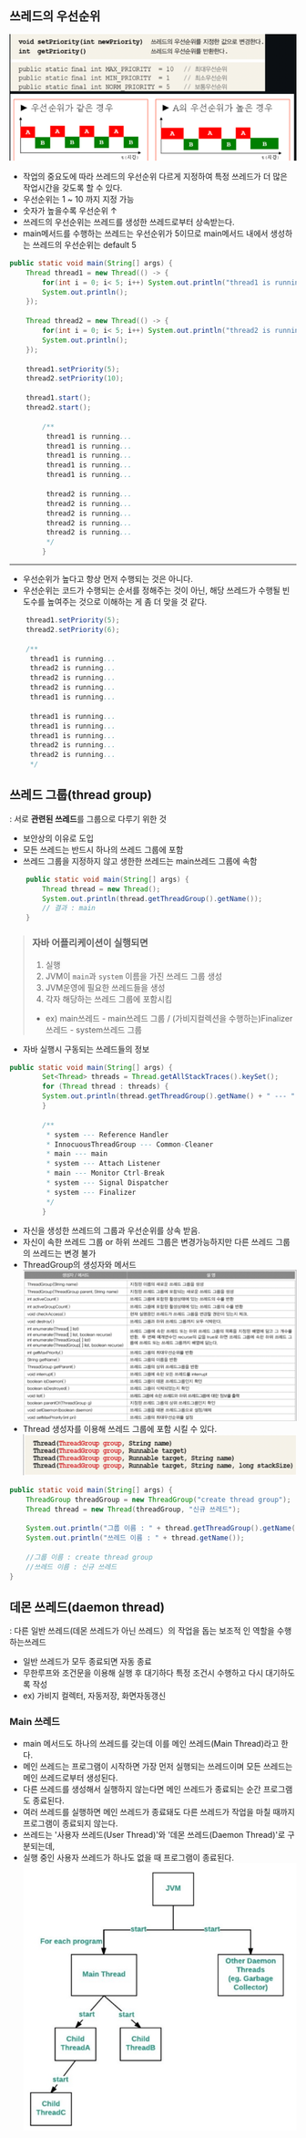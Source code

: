 ## 쓰레드의 우선순위
 
![img.png](img.png)
- 작업의 중요도에 따라 쓰레드의 우선순위 다르게 지정하여 특정 쓰레드가 더 많은 작업시간을 갖도록 할 수 있다.
-  우선순위는 1 ~ 10 까지 지정 가능
-  숫자가 높을수록 우선순위 ↑
- 쓰레드의 우선순위는 쓰레드를 생성한 쓰레드로부터 상속받는다.
- main메서드를 수행하는 쓰레드는 우선순위가 5이므로 main메서드 내에서 생성하는 쓰레드의 우선순위는 default 5

```java
public static void main(String[] args) {
    Thread thread1 = new Thread(() -> {
        for(int i = 0; i< 5; i++) System.out.println("thread1 is running...");
        System.out.println();
    });

    Thread thread2 = new Thread(() -> {
        for(int i = 0; i< 5; i++) System.out.println("thread2 is running...");
        System.out.println();
    });

    thread1.setPriority(5);
    thread2.setPriority(10);

    thread1.start();
    thread2.start();

        /**
         thread1 is running...
         thread1 is running...
         thread1 is running...
         thread1 is running...
         thread1 is running...

         thread2 is running...
         thread2 is running...
         thread2 is running...
         thread2 is running...
         thread2 is running...
         */
        }
```
** **
- 우선순위가 높다고 항상 먼저 수행되는 것은 아니다.
- 우선순위는 코드가 수행되는 순서를 정해주는 것이 아닌, 해당 쓰레드가 수행될 빈도수를 높여주는 것으로 이해하는 게 좀 더 맞을 것 같다.

```java
    thread1.setPriority(5);
    thread2.setPriority(6);

    /**
     thread1 is running...
     thread2 is running...
     thread2 is running...
     thread2 is running...
     thread1 is running...
    
     thread1 is running...
     thread1 is running...
     thread1 is running...
     thread2 is running...
     thread2 is running...
     */
```

## 쓰레드 그룹(thread group)
: 서로 **관련된 쓰레드**를 그룹으로 다루기 위한 것
- 보안상의 이유로 도입
- 모든 쓰레드는 반드시 하나의 쓰레드 그룹에 포함
- 쓰레드 그룹을 지정하지 않고 생한한 쓰레드는 main쓰레드 그룹에 속함

```java
    public static void main(String[] args) {
        Thread thread = new Thread();
        System.out.println(thread.getThreadGroup().getName());
        // 결과 : main
    }
```

> ### 자바 어플리케이션이 실행되면
> 1. 실행
> 2. JVM이 `main`과 `system` 이름을 가진 쓰레드 그룹 생성
> 3. JVM운영에 필요한 쓰레드들을 생성
> 4. 각자 해당하는 쓰레드 그룹에 포함시킴
> - ex) main쓰레드 - main쓰레드 그룹 / (가비지컬렉션을 수행하는)Finalizer쓰레드 - system쓰레드 그룹

- 자바 실행시 구동되는 쓰레드들의 정보
```java
public static void main(String[] args) {
        Set<Thread> threads = Thread.getAllStackTraces().keySet();
        for (Thread thread : threads) {
        System.out.println(thread.getThreadGroup().getName() + " --- " + thread.getName());
        }

        /** 
         * system --- Reference Handler
         * InnocuousThreadGroup --- Common-Cleaner
         * main --- main
         * system --- Attach Listener
         * main --- Monitor Ctrl-Break
         * system --- Signal Dispatcher
         * system --- Finalizer
         */
        }
```

- 자신을 생성한 쓰레드의 그룹과 우선순위를 상속 받음.
- 자신이 속한 쓰레드 그룹 or 하위 쓰레드 그룹은 변경가능하지만 다른 쓰레드 그룹의 쓰레드는 변경 불가
- ThreadGroup의 생성자와 메서드
![img_1.png](img_1.png)
- Thread 생성자를 이용해 쓰레드 그룹에 포함 시킬 수 있다.
![img_2.png](img_2.png)

```java
public static void main(String[] args) {
    ThreadGroup threadGroup = new ThreadGroup("create thread group");
    Thread thread = new Thread(threadGroup, "신규 쓰레드");

    System.out.println("그룹 이름 : " + thread.getThreadGroup().getName());
    System.out.println("쓰레드 이름 : " + thread.getName());

    //그룹 이름 : create thread group
    //쓰레드 이름 : 신규 쓰레드
}
```

## 데몬 쓰레드(daemon thread)
: 다른 일반 쓰레드(데몬 쓰레드가 아닌 쓰레드）의 작업을 돕는 보조적 인 역할을 수행하는쓰레드
- 일반 쓰레드가 모두 종료되면 자동 종료
- 무한루프와 조건문을 이용해 실행 후 대기하다 특정 조건시 수행하고 다시 대기하도록 작성
- ex) 가비지 컬렉터, 자동저장, 화면자동갱신

### Main 쓰레드
- main 메서드도 하나의 쓰레드를 갖는데 이를 메인 쓰레드(Main Thread)라고 한다.
- 메인 쓰레드는 프로그램이 시작하면 가장 먼저 실행되는 쓰레드이며 모든 쓰레드는 메인 쓰레드로부터 생성된다.
- 다른 쓰레드를 생성해서 실행하지 않는다면 메인 쓰레드가 종료되는 순간 프로그램도 종료된다.
- 여러 쓰레드를 실행하면 메인 쓰레드가 종료돼도 다른 쓰레드가 작업을 마칠 때까지 프로그램이 종료되지 않는다.
- 쓰레드는 '사용자 쓰레드(User Thread)'와 '데몬 쓰레드(Daemon Thread)'로 구분되는데,
- 실행 중인 사용자 쓰레드가 하나도 없을 때 프로그램이 종료된다.
![img_3.png](img_3.png)